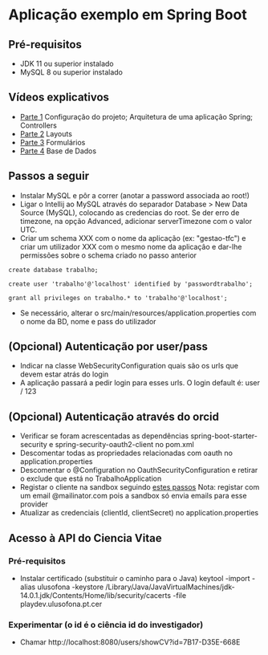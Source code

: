 # Aplicação exemplo em Spring Boot

## Pré-requisitos

* JDK 11 ou superior instalado
* MySQL 8 ou superior instalado

## Vídeos explicativos

* [Parte 1](https://www.youtube.com/watch?v=A06XXUxjp9M) Configuração do projeto; Arquitetura de uma aplicação Spring; Controllers
* [Parte 2](https://www.youtube.com/watch?v=Sx5g3tCkljQ) Layouts
* [Parte 3](https://www.youtube.com/watch?v=SpcmL41yOa8) Formulários
* [Parte 4](https://www.youtube.com/watch?v=xr_mVfsWIKs) Base de Dados

## Passos a seguir

* Instalar MySQL e pôr a correr (anotar a password associada ao root!)
* Ligar o Intellij ao MySQL através do separador Database > New Data Source (MySQL), colocando as credencias do root. Se der erro de timezone, na opção Advanced, adicionar serverTimezone com o valor UTC.
* Criar um schema XXX com o nome da aplicação (ex: "gestao-tfc") e criar um utilizador XXX com o mesmo nome da aplicação e 
dar-lhe permissões sobre o schema criado no passo anterior

```
create database trabalho;

create user 'trabalho'@'localhost' identified by 'passwordtrabalho';

grant all privileges on trabalho.* to 'trabalho'@'localhost';
```

* Se necessário, alterar o src/main/resources/application.properties com o nome da BD, nome e pass do utilizador

## (Opcional) Autenticação por user/pass

* Indicar na classe WebSecurityConfiguration quais são os urls que devem estar atrás do login
* A aplicação passará a pedir login para esses urls. O login default é: user / 123

## (Opcional) Autenticação através do orcid

* Verificar se foram acrescentadas as dependências spring-boot-starter-security e spring-security-oauth2-client no pom.xml 
* Descomentar todas as propriedades relacionadas com oauth no application.properties
* Descomentar o @Configuration no OauthSecurityConfiguration e retirar o exclude que está no TrabalhoApplication
* Registar o cliente na sandbox seguindo
 [estes passos](https://info.orcid.org/documentation/api-tutorials/api-tutorial-read-data-on-a-record/#Get_some_client_credentials)
 Nota: registar com um email @mailinator.com pois a sandbox só envia emails para esse provider
* Atualizar as credenciais (clientId, clientSecret) no application.properties

## Acesso à API do Ciencia Vitae

### Pré-requisitos
* Instalar certificado (substituir o caminho para o Java)
    keytool -import -alias ulusofona -keystore /Library/Java/JavaVirtualMachines/jdk-14.0.1.jdk/Contents/Home/lib/security/cacerts -file playdev.ulusofona.pt.cer
    
### Experimentar (o id é o ciência id do investigador)    
* Chamar http://localhost:8080/users/showCV?id=7B17-D35E-668E